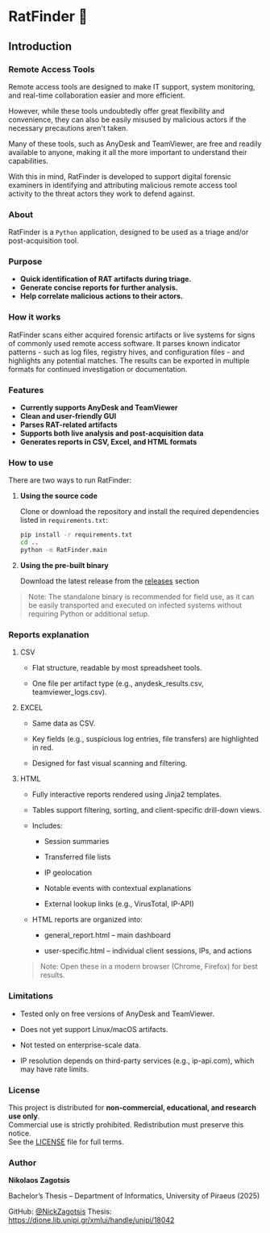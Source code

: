 # RatFinder 🐀

## Introduction

### Remote Access Tools

Remote access tools are designed to make IT support, system monitoring, and real-time 
collaboration easier and more efficient.

However, while these tools undoubtedly offer great flexibility and convenience, 
they can also be easily misused by malicious actors if the necessary precautions aren't taken. 

Many of these tools, such as AnyDesk and TeamViewer, are free and readily available to anyone, 
making it all the more important to understand their capabilities.

With this in mind, RatFinder is developed to support digital forensic examiners in identifying and 
attributing malicious remote access tool activity to the threat actors they work to defend against.

### About

RatFinder is a `Python` application, designed to be used as a triage and/or
post-acquisition tool.

### Purpose

- **Quick identification of RAT artifacts during triage.**
- **Generate concise reports for further analysis.**
- **Help correlate malicious actions to their actors.**

### How it works

RatFinder scans either acquired forensic artifacts 
or live systems for signs of commonly used remote access software.
It parses known indicator patterns - such as log files, registry hives, 
and configuration files - and highlights any potential matches.
The results can be exported in multiple 
formats for continued investigation or documentation.

### Features

- **Currently supports AnyDesk and TeamViewer**
- **Clean and user-friendly GUI**
- **Parses RAT-related artifacts**
- **Supports both live analysis and post-acquisition data**
- **Generates reports in CSV, Excel, and HTML formats**

### How to use

There are two ways to run RatFinder:
1. **Using the source code**

    Clone or download the repository and 
    install the required dependencies listed in `requirements.txt`:
    
    ```bash
   pip install -r requirements.txt
   cd ..
   python -m RatFinder.main
   ```

2. **Using the pre-built binary**
    
    Download the latest release from the [releases](https://github.com/NickZagotsis/RatFinder/releases) section

> Note: The standalone binary is recommended for field use, 
> as it can be easily transported and executed on infected systems 
> without requiring Python or additional setup.

### Reports explanation

1. CSV

   * Flat structure, readable by most spreadsheet tools.

   * One file per artifact type (e.g., anydesk_results.csv, teamviewer_logs.csv).

2. EXCEL

   * Same data as CSV.
   
   * Key fields (e.g., suspicious log entries, file transfers) are highlighted in red.
   
   * Designed for fast visual scanning and filtering.


3. HTML

   * Fully interactive reports rendered using Jinja2 templates.
   
   * Tables support filtering, sorting, and client-specific drill-down views.
   
   * Includes:
   
     * Session summaries

      * Transferred file lists
      
      * IP geolocation
      
      * Notable events with contextual explanations
      
      * External lookup links (e.g., VirusTotal, IP-API)
   * HTML reports are organized into:

       * general_report.html – main dashboard
   
       * user-specific.html – individual client sessions, IPs, and actions
   
   >  Note: Open these in a modern browser (Chrome, Firefox) for best results.
   
### Limitations

   * Tested only on free versions of AnyDesk and TeamViewer.
   
   * Does not yet support Linux/macOS artifacts.
   
   * Not tested on enterprise-scale data.
   
   * IP resolution depends on third-party services (e.g., ip-api.com), which may have rate limits.

### License

This project is distributed for **non-commercial, educational, and research use only**.  
Commercial use is strictly prohibited. Redistribution must preserve this notice.  
See the [LICENSE](./LICENSE) file for full terms.

### Author

**Nikolaos Zagotsis**

Bachelor’s Thesis – Department of Informatics, University of Piraeus (2025)

GitHub: [@NickZagotsis](https://github.com/NickZagotsis)
Thesis: https://dione.lib.unipi.gr/xmlui/handle/unipi/18042
